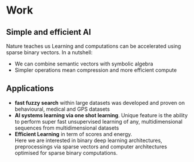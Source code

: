 # Work

## Simple and efficient AI

Nature teaches us 
Learning and computations can be accelerated using sparse binary vectors. In a nutshell:
- We can combine semantic vectors with symbolic algebra 
- Simpler operations mean compression and more efficient compute

## Applications
- **fast fuzzy search** within large datasets was developed and proven on behavioural, medical and GPS datasets
- **AI systems learning via one shot learning**. Unique feature is the ability to perform super fast unsupervised learning of any, multidimensional sequences from multidimensional datasets 
- **Efficient Learning** in term of scores and energy.  
Here we are interested in binary deep learning architectures, preprocessings via sparse vectors and computer architectures optimised for sparse binary computations.

